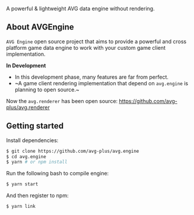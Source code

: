 A powerful & lightweight AVG data engine without rendering. 


## About AVGEngine
`AVG Engine` open source project that aims to provide a powerful and cross platform game data engine to work with your custom game client implementation.

**In Development**
- In this development phase, many features are far from perfect.
- ~A game client rendering implementation that depend on `avg.engine` is planning to open source.~

Now the `avg.renderer` has been open source:
https://github.com/avg-plus/avg.renderer


## Getting started
Install dependencies:

``` bash
$ git clone https://github.com/avg-plus/avg.engine
$ cd avg.engine
$ yarn # or npm install
```

Run the following bash to compile engine:

```bash
$ yarn start
```

And then register to npm:
```bash
$ yarn link
```
